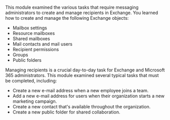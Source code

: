 This module examined the various tasks that require messaging administrators to create and manage recipients in Exchange. You learned how to create and manage the following Exchange objects:

 -  Mailbox settings
 -  Resource mailboxes
 -  Shared mailboxes
 -  Mail contacts and mail users
 -  Recipient permissions
 -  Groups
 -  Public folders

Managing recipients is a crucial day-to-day task for Exchange and Microsoft 365 administrators. This module examined several typical tasks that must be completed, including:

 -  Create a new e-mail address when a new employee joins a team.
 -  Add a new e-mail address for users when their organization starts a new marketing campaign.
 -  Create a new contact that's available throughout the organization.
 -  Create a new public folder for shared collaboration.